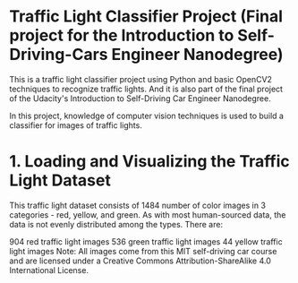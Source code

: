 # Traffic Light Classifier Project (Final project for the Introduction to Self-Driving-Cars Engineer Nanodegree)

This is a traffic light classifier project using Python and basic OpenCV2 techniques to recognize traffic lights. And it is also part of the final project of the Udacity's Introduction to Self-Driving Car Engineer Nanodegree.

In this project, knowledge of computer vision techniques is used to build a classifier for images of traffic lights.

# 1. Loading and Visualizing the Traffic Light Dataset
This traffic light dataset consists of 1484 number of color images in 3 categories - red, yellow, and green. As with most human-sourced data, the data is not evenly distributed among the types. There are:

904 red traffic light images
536 green traffic light images
44 yellow traffic light images
Note: All images come from this MIT self-driving car course and are licensed under a Creative Commons Attribution-ShareAlike 4.0 International License.
